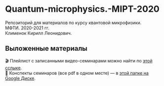 # Quantum-microphysics.-MIPT-2020
Репозиторий для материалов по курсу квантовой микрофизики.  
МФТИ. 2020-2021 гг.  
Клименок Кирилл Леонидович.

## Выложенные материалы
🎬 Плейлист с записанными видео-семинарами можно найти по [этой сслыке](https://www.youtube.com/playlist?list=PLDoVMzNTg4wbGo1ENO7ulWOy-FcTBwjB_).  
📝 Конспекты семинаров (все pdf в одном месте) — в [этой папке на Google Диске](https://drive.google.com/drive/folders/1Us3C3_vWwUjpfTcDhhfJM-e9c_Oae26K).
